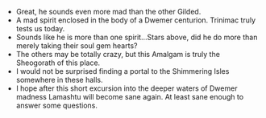 - Great, he sounds even more mad than the other Gilded.
- A mad spirit enclosed in the body of a Dwemer centurion. Trinimac truly tests us today.
- Sounds like he is more than one spirit...Stars above, did he do more than merely taking their soul gem hearts?
- The others may be totally crazy, but this Amalgam is truly the Sheogorath of this place.
- I would not be surprised finding a portal to the Shimmering Isles somewhere in these halls.
- I hope after this short excursion into the deeper waters of Dwemer madness Lamashtu will become sane again. At least sane enough to answer some questions.
